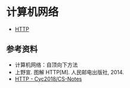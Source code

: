 # 计算机网络

- [HTTP](https://github.com/ceezyyy/backend-notes/blob/master/Core/networking/notes/http.md)

## 参考资料

- 计算机网络：自顶向下方法
- 上野宣. 图解 HTTP[M]. 人民邮电出版社, 2014.
- [HTTP - Cyc2018/CS-Notes](https://github.com/CyC2018/CS-Notes/blob/master/notes/HTTP.md)
